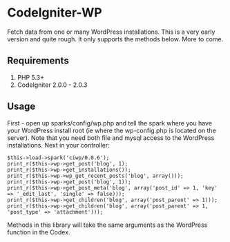CodeIgniter-WP
================

Fetch data from one or many WordPress installations. This is a very early version and quite rough. It only supports the methods below. More to come.


Requirements
------------

1. PHP 5.3+
2. CodeIgniter 2.0.0 - 2.0.3


Usage
-----

First - open up sparks/config/wp.php and tell the spark where you have your WordPress install root (ie where the wp-config.php is located on the server).
Note that you need both file and mysql access to the WordPress installations.
Next in your controller:

	$this->load->spark('ciwp/0.0.6');
	print_r($this->wp->get_post('blog', 1);
	print_r($this->wp->get_installations());
	print_r($this->wp->wp_get_recent_posts('blog', array()));
	print_r($this->wp->get_post('blog', 1));
	print_r($this->wp->get_post_meta('blog', array('post_id' => 1, 'key' => '_edit_last', 'single' => false)));
	print_r($this->wp->get_children('blog', array('post_parent' => 1)));
	print_r($this->wp->get_children('blog', array('post_parent' => 1, 'post_type' => 'attachment')));

Methods in this library will take the same arguments as the WordPress function in the Codex.

